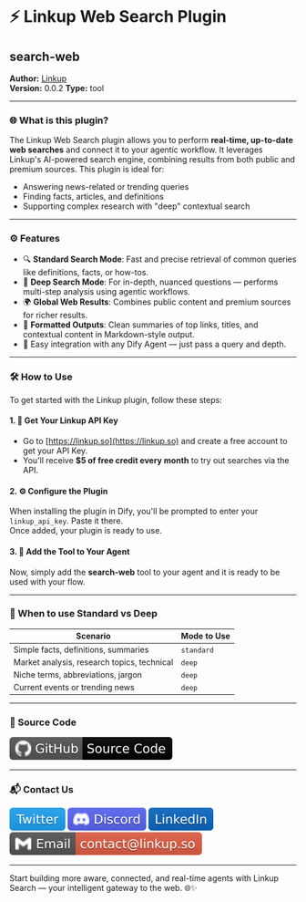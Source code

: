 
# ⚡ Linkup Web Search Plugin

## search-web

**Author:** [Linkup](https://linkup.so)  
**Version:** 0.0.2
**Type:** tool

---

### 🌐 What is this plugin?

The Linkup Web Search plugin allows you to perform **real-time, up-to-date web searches** and connect it to your agentic workflow. It leverages Linkup's AI-powered search engine, combining results from both public and premium sources. This plugin is ideal for:

- Answering news-related or trending queries
- Finding facts, articles, and definitions
- Supporting complex research with "deep" contextual search

---

### ⚙️ Features

- 🔍 **Standard Search Mode**: Fast and precise retrieval of common queries like definitions, facts, or how-tos.
- 🧠 **Deep Search Mode**: For in-depth, nuanced questions — performs multi-step analysis using agentic workflows.
- 🌍 **Global Web Results**: Combines public content and premium sources for richer results.
- 📄 **Formatted Outputs**: Clean summaries of top links, titles, and contextual content in Markdown-style output.
- 🧱 Easy integration with any Dify Agent — just pass a query and depth.

---

### 🛠️ How to Use

To get started with the Linkup plugin, follow these steps:

#### 1. 🔑 Get Your Linkup API Key

- Go to [https://linkup.so](https://linkup.so) and create a free account to get your API Key.
- You'll receive **$5 of free credit every month** to try out searches via the API.

#### 2. ⚙️ Configure the Plugin

When installing the plugin in Dify, you'll be prompted to enter your `linkup_api_key`. Paste it there.  
Once added, your plugin is ready to use.

#### 3. 🧠 Add the Tool to Your Agent

Now, simply add the **search-web** tool to your agent and it is ready to be used with your flow.

---

### 🧩 When to use Standard vs Deep

| Scenario                                      | Mode to Use |
|----------------------------------------------|-------------|
| Simple facts, definitions, summaries         | `standard`  |
| Market analysis, research topics, technical  | `deep`      |
| Niche terms, abbreviations, jargon           | `deep`      |
| Current events or trending news              | `deep`      |

---

### 📂 Source Code

[![GitHub](/src/search-web/_assets/github.svg)](https://github.com/LinkupPlatform/dify-plugin-linkup)

---

### 📬 Contact Us

[![Twitter](/src/search-web/_assets/twitter.svg)](https://x.com/Linkup_platform)
[![Discord](/src/search-web/_assets/discord.svg)](https://discord.com/invite/9q9mCYJa86)
[![LinkedIn](/src/search-web/_assets/linkedin.svg)](https://www.linkedin.com/company/linkup-platform/)
[![Email](/src/search-web/_assets/email.svg)](mailto:contact@linkup.so)

---

Start building more aware, connected, and real-time agents with Linkup Search — your intelligent gateway to the web. 🌐✨

